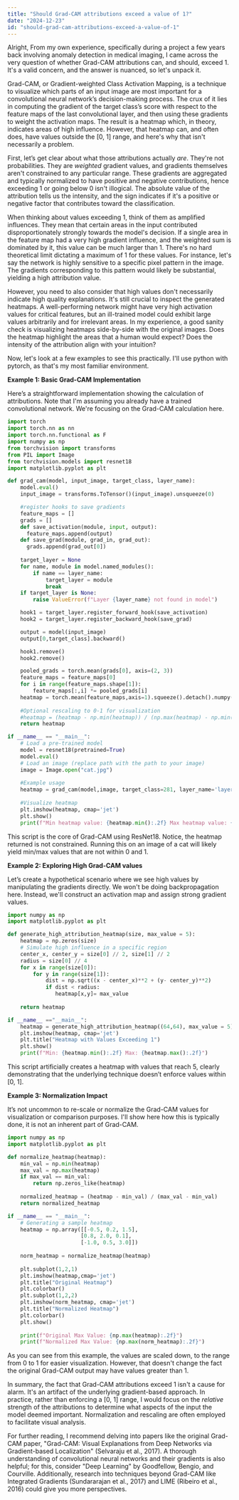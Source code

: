 ```yaml
---
title: "Should Grad-CAM attributions exceed a value of 1?"
date: "2024-12-23"
id: "should-grad-cam-attributions-exceed-a-value-of-1"
---
```


Alright,  From my own experience, specifically during a project a few years back involving anomaly detection in medical imaging, I came across the very question of whether Grad-CAM attributions can, and should, exceed 1. It's a valid concern, and the answer is nuanced, so let's unpack it.

Grad-CAM, or Gradient-weighted Class Activation Mapping, is a technique to visualize which parts of an input image are most important for a convolutional neural network’s decision-making process. The crux of it lies in computing the gradient of the target class’s score with respect to the feature maps of the last convolutional layer, and then using these gradients to weight the activation maps. The result is a heatmap which, in theory, indicates areas of high influence. However, that heatmap can, and often does, have values outside the [0, 1] range, and here's why that isn't necessarily a problem.

First, let’s get clear about what those attributions actually *are*. They're not probabilities. They are *weighted* gradient values, and gradients themselves aren't constrained to any particular range. These gradients are aggregated and typically normalized to have positive and negative contributions, hence exceeding 1 or going below 0 isn't illogical. The absolute value of the attribution tells us the intensity, and the sign indicates if it's a positive or negative factor that contributes toward the classification.

When thinking about values exceeding 1, think of them as amplified influences. They mean that certain areas in the input contributed disproportionately strongly towards the model's decision. If a single area in the feature map had a very high gradient influence, and the weighted sum is dominated by it, this value can be much larger than 1. There's no hard theoretical limit dictating a maximum of 1 for these values. For instance, let's say the network is highly sensitive to a specific pixel pattern in the image. The gradients corresponding to this pattern would likely be substantial, yielding a high attribution value.

However, you need to also consider that high values don't necessarily indicate high quality explanations. It's still crucial to inspect the generated heatmaps. A well-performing network might have very high activation values for critical features, but an ill-trained model could exhibit large values arbitrarily and for irrelevant areas. In my experience, a good sanity check is visualizing heatmaps side-by-side with the original images. Does the heatmap highlight the areas that a human would expect? Does the intensity of the attribution align with your intuition?

Now, let's look at a few examples to see this practically. I'll use python with pytorch, as that's my most familiar environment.

**Example 1: Basic Grad-CAM Implementation**

Here’s a straightforward implementation showing the calculation of attributions. Note that I'm assuming you already have a trained convolutional network. We're focusing on the Grad-CAM calculation here.

```python
import torch
import torch.nn as nn
import torch.nn.functional as F
import numpy as np
from torchvision import transforms
from PIL import Image
from torchvision.models import resnet18
import matplotlib.pyplot as plt

def grad_cam(model, input_image, target_class, layer_name):
    model.eval()
    input_image = transforms.ToTensor()(input_image).unsqueeze(0)

    #register hooks to save gradients
    feature_maps = []
    grads = []
    def save_activation(module, input, output):
      feature_maps.append(output)
    def save_grad(module, grad_in, grad_out):
      grads.append(grad_out[0])
    
    target_layer = None
    for name, module in model.named_modules():
        if name == layer_name:
            target_layer = module
            break
    if target_layer is None:
        raise ValueError(f"Layer {layer_name} not found in model")

    hook1 = target_layer.register_forward_hook(save_activation)
    hook2 = target_layer.register_backward_hook(save_grad)

    output = model(input_image)
    output[0,target_class].backward()

    hook1.remove()
    hook2.remove()

    pooled_grads = torch.mean(grads[0], axis=(2, 3))
    feature_maps = feature_maps[0]
    for i in range(feature_maps.shape[1]):
        feature_maps[:,i] *= pooled_grads[i]
    heatmap = torch.mean(feature_maps,axis=1).squeeze().detach().numpy()
    
    #Optional rescaling to 0-1 for visualization
    #heatmap = (heatmap - np.min(heatmap)) / (np.max(heatmap) - np.min(heatmap))
    return heatmap

if __name__ == "__main__":
    # Load a pre-trained model
    model = resnet18(pretrained=True)
    model.eval()
    # Load an image (replace path with the path to your image)
    image = Image.open("cat.jpg")
    
    #Example usage
    heatmap = grad_cam(model,image, target_class=281, layer_name='layer4')
    
    #Visualize heatmap
    plt.imshow(heatmap, cmap='jet')
    plt.show()
    print(f"Min heatmap value: {heatmap.min():.2f} Max heatmap value: {heatmap.max():.2f}")
```

This script is the core of Grad-CAM using ResNet18. Notice, the heatmap returned is not constrained. Running this on an image of a cat will likely yield min/max values that are not within 0 and 1.

**Example 2: Exploring High Grad-CAM values**

Let’s create a hypothetical scenario where we see high values by manipulating the gradients directly. We won't be doing backpropagation here. Instead, we'll construct an activation map and assign strong gradient values.

```python
import numpy as np
import matplotlib.pyplot as plt

def generate_high_attribution_heatmap(size, max_value = 5):
    heatmap = np.zeros(size)
    # Simulate high influence in a specific region
    center_x, center_y = size[0] // 2, size[1] // 2
    radius = size[0] // 4
    for x in range(size[0]):
        for y in range(size[1]):
            dist = np.sqrt((x - center_x)**2 + (y- center_y)**2)
            if dist < radius:
               heatmap[x,y]= max_value
    
    return heatmap

if __name__ =="__main__":
    heatmap = generate_high_attribution_heatmap((64,64), max_value = 5)
    plt.imshow(heatmap, cmap='jet')
    plt.title("Heatmap with Values Exceeding 1")
    plt.show()
    print(f"Min: {heatmap.min():.2f} Max: {heatmap.max():.2f}")
```

This script artificially creates a heatmap with values that reach 5, clearly demonstrating that the underlying technique doesn’t enforce values within [0, 1].

**Example 3: Normalization Impact**

It’s not uncommon to re-scale or normalize the Grad-CAM values for visualization or comparison purposes. I'll show here how this is typically done, it is not an inherent part of Grad-CAM.

```python
import numpy as np
import matplotlib.pyplot as plt

def normalize_heatmap(heatmap):
    min_val = np.min(heatmap)
    max_val = np.max(heatmap)
    if max_val == min_val:
        return np.zeros_like(heatmap)
    
    normalized_heatmap = (heatmap - min_val) / (max_val - min_val)
    return normalized_heatmap

if __name__ == "__main__":
    # Generating a sample heatmap
    heatmap = np.array([[-0.5, 0.2, 1.5],
                       [0.8, 2.0, 0.1],
                       [-1.0, 0.5, 3.0]])
    
    norm_heatmap = normalize_heatmap(heatmap)
    
    plt.subplot(1,2,1)
    plt.imshow(heatmap,cmap='jet')
    plt.title("Original Heatmap")
    plt.colorbar()
    plt.subplot(1,2,2)
    plt.imshow(norm_heatmap, cmap='jet')
    plt.title("Normalized Heatmap")
    plt.colorbar()
    plt.show()
    
    print(f"Original Max Value: {np.max(heatmap):.2f}")
    print(f"Normalized Max Value: {np.max(norm_heatmap):.2f}")
```
As you can see from this example, the values are scaled down, to the range from 0 to 1 for easier visualization. However, that doesn't change the fact the original Grad-CAM output may have values greater than 1.

In summary, the fact that Grad-CAM attributions exceed 1 isn't a cause for alarm. It's an artifact of the underlying gradient-based approach. In practice, rather than enforcing a [0, 1] range, I would focus on the *relative* strength of the attributions to determine what aspects of the input the model deemed important. Normalization and rescaling are often employed to facilitate visual analysis.

For further reading, I recommend delving into papers like the original Grad-CAM paper, "Grad-CAM: Visual Explanations from Deep Networks via Gradient-based Localization" (Selvaraju et al., 2017). A thorough understanding of convolutional neural networks and their gradients is also helpful; for this, consider "Deep Learning" by Goodfellow, Bengio, and Courville. Additionally, research into techniques beyond Grad-CAM like Integrated Gradients (Sundararajan et al., 2017) and LIME (Ribeiro et al., 2016) could give you more perspectives.
